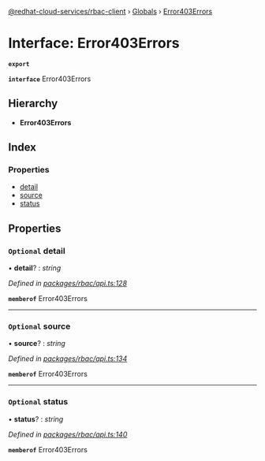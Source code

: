 [@redhat-cloud-services/rbac-client](../README.md) › [Globals](../globals.md) › [Error403Errors](error403errors.md)

# Interface: Error403Errors

**`export`** 

**`interface`** Error403Errors

## Hierarchy

* **Error403Errors**

## Index

### Properties

* [detail](error403errors.md#optional-detail)
* [source](error403errors.md#optional-source)
* [status](error403errors.md#optional-status)

## Properties

### `Optional` detail

• **detail**? : *string*

*Defined in [packages/rbac/api.ts:128](https://github.com/RedHatInsights/javascript-clients/blob/master/packages/rbac/api.ts#L128)*

**`memberof`** Error403Errors

___

### `Optional` source

• **source**? : *string*

*Defined in [packages/rbac/api.ts:134](https://github.com/RedHatInsights/javascript-clients/blob/master/packages/rbac/api.ts#L134)*

**`memberof`** Error403Errors

___

### `Optional` status

• **status**? : *string*

*Defined in [packages/rbac/api.ts:140](https://github.com/RedHatInsights/javascript-clients/blob/master/packages/rbac/api.ts#L140)*

**`memberof`** Error403Errors

